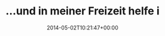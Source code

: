 ---
retweeted: false
source: <a href="http://twitter.com" rel="nofollow">Twitter Web Client</a>
entities:
  user_mentions: []
  urls: []
  symbols: []
  media:
  - expanded_url: https://twitter.com/bascht/status/462175110019833856/photo/1
    indices:
    - '101'
    - '123'
    url: http://t.co/5XTc2lKFA3
    media_url: http://pbs.twimg.com/media/Bmn50FlCYAAWP_N.png
    id_str: '462175110028222464'
    id: '462175110028222464'
    media_url_https: https://pbs.twimg.com/media/Bmn50FlCYAAWP_N.png
    sizes:
      small:
        w: '680'
        h: '273'
        resize: fit
      thumb:
        w: '150'
        h: '150'
        resize: crop
      medium:
        w: '745'
        h: '299'
        resize: fit
      large:
        w: '745'
        h: '299'
        resize: fit
    type: photo
    display_url: pic.twitter.com/5XTc2lKFA3
  hashtags: []
display_text_range:
- '0'
- '123'
favorite_count: '1'
id_str: '462175110019833856'
truncated: false
retweet_count: '0'
id: '462175110019833856'
possibly_sensitive: false
created_at: Fri May 02 10:21:47 +0000 2014
favorited: false
full_text: "…und in meiner Freizeit helfe ich meinem Hoster dabei, seine SEPA-Integration
  zu debuggen. Computer!"
lang: de
extended_entities:
  media:
  - expanded_url: https://twitter.com/bascht/status/462175110019833856/photo/1
    indices:
    - '101'
    - '123'
    url: http://t.co/5XTc2lKFA3
    media_url: http://pbs.twimg.com/media/Bmn50FlCYAAWP_N.png
    id_str: '462175110028222464'
    id: '462175110028222464'
    media_url_https: https://pbs.twimg.com/media/Bmn50FlCYAAWP_N.png
    sizes:
      small:
        w: '680'
        h: '273'
        resize: fit
      thumb:
        w: '150'
        h: '150'
        resize: crop
      medium:
        w: '745'
        h: '299'
        resize: fit
      large:
        w: '745'
        h: '299'
        resize: fit
    type: photo
    display_url: pic.twitter.com/5XTc2lKFA3
tags:
- pesos:twitter
date: '2014-05-02T10:21:47+00:00'
src: https://twitter.com/bascht/status/462175110019833856
original_url: https://twitter.com/bascht/status/462175110019833856
type: twitter_tweet
media_url: https://img.bascht.com/twitter/pbs.twimg.com/media/Bmn50FlCYAAWP_N.png
text: "…und in meiner Freizeit helfe ich meinem Hoster dabei, seine SEPA-Integration
  zu debuggen. Computer!"
title: "…und in meiner Freizeit helfe i"

---